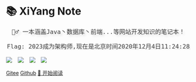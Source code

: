 # 📚  XiYang  Note

<div style = "font-weight: 100; font-size: 1.2rem; 
    color: rgb(60, 60, 60); text-align: center;
    text-shadow: 0.3rem 0.3rem 0.4rem rgba(0,0,0,.15);
    line-height: 1.2;">

    🚴‍♂️ 一本涵盖Java丶数据库丶前端...等网站开发知识的笔记本！
    
    Flag: 2023成为架构师,现在是北京时间2020年12月4日11:24:28

</div>

![]( https://img.shields.io/github/issues/CodeXiYang/XiYangNote) &nbsp;&nbsp;
![]( https://img.shields.io/github/forks/CodeXiYang/XiYangNote) &nbsp;&nbsp;
![]( https://img.shields.io/github/stars/CodeXiYang/XiYangNote) &nbsp;&nbsp;
![]( https://img.shields.io/github/license/CodeXiYang/XiYangNote) &nbsp;&nbsp;

[Gitee](https://gitee.com/codexiyang) 
[Github](https://github.com/codexiyang)
[📖 开始阅读](README.md)




